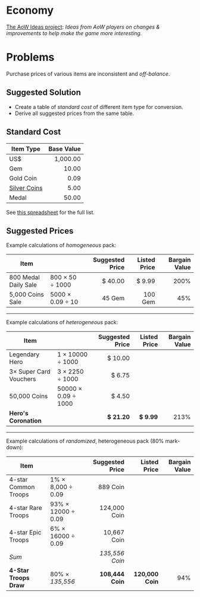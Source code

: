# Economy

[The AoW Ideas project](https://github.com/nefarious-kitsune/aow.ideas):
*Ideas from AoW players on changes & improvements to help make the game more interesting.*

# Problems

Purchase prices of various items are inconsistent and *off-balance*.


## Suggested Solution

* Create a table of *standard cost* of different item type for conversion.
* Derive all suggested prices from the same table.

## Standard Cost

| Item Type   | Base Value  |
| ----------  |     ------: |
| US$         | 1,000.00    |
| Gem         |    10.00    |
| Gold Coin   |     0.09    |
| [Silver Coins](silver-coin) |     5.00    |
| Medal       |    50.00    |

See [this spreadsheet](https://docs.google.com/spreadsheets/d/1H-fwDQQ0s69IslinISH4wpMzD3PCKLpDJ8i3VvjN1Gs/edit?usp=sharing) for the full list.

## Suggested Prices

Example calculations of *homogeneous* pack:

| Item                   |                  | Suggested Price | Listed Price | Bargain Value |
| ----------             | ---------------- |        ------: |      ------: | ----: |
| 800 Medal Daily Sale   | 800 × 50 ÷ 1000  |        $ 40.00 |       $ 9.99 |  200% |
| 5,000 Coins Sale       | 5000 × 0.09 ÷ 10 |         45 Gem |      100 Gem |   45% |

----

Example calculations of *heterogeneous* pack:

| Item                   |                     | Suggested Price | Listed Price | Bargain Value |
| ----------             | ----------------    |        ------: |      ------: | ----: |
| Legendary Hero         | 1 × 10000 ÷ 1000    |        $ 10.00 |              |       |
| 3× Super Card Vouchers | 3 × 2250  ÷ 1000    |         $ 6.75 |              |       |
| 50,000 Coins           | 50000 × 0.09 ÷ 1000 |         $ 4.50 |              |       |
| **Hero's Coronation**  |                     |    **$ 21.20** |   **$ 9.99** |  213% |

----

Example calculations of *randomized*, heterogeneous pack (80% mark-down):

| Item                   |                     | Suggested Price  | Listed Price | Bargain Value |
| ----------             | ----------------    |        ------:  |      ------: | ----: |
| 4-star Common Troops   | 1%  × 8,000 ÷ 0.09  |       889 Coin  |              |       |
| 4-star Rare Troops     | 93% × 12000 ÷ 0.09  |   124,000 Coin  |              |       |
| 4-star Epic Troops     | 6%  × 16000 ÷ 0.09  |    10,667 Coin  |              |       |
| *Sum*                  |                     | *135,556 Coin*  |              |       |
| **4-Star Troops Draw** | 80% × *135,556*     | **108,444 Coin** |   **120,000 Coin**  |  94% |
